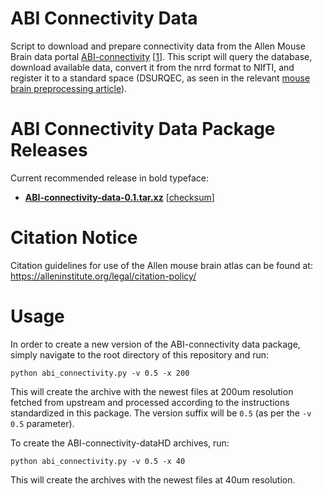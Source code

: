 
# ABI Connectivity Data

Script to download and prepare connectivity data from the Allen Mouse Brain data portal [ABI-connectivity](http://connectivity.brain-map.org/) [[1][1]]. This script will query the database, download available data, convert it from the nrrd format to NIfTI, and register it to a standard space (DSURQEC, as seen in the relevant [mouse brain preprocessing article](https://www.biorxiv.org/content/10.1101/619650v2)).

# ABI Connectivity Data Package Releases

Current recommended release in bold typeface:

* **[ABI-connectivity-data-0.1.tar.xz](http://chymera.eu/distfiles/ABI-connectivity-data-0.1.tar.xz)** \[[checksum](http://chymera.eu/distfiles/ABI-connectivity-data-0.1.sha512)\]

# Citation Notice

Citation guidelines for use of the Allen mouse brain atlas can be found at: https://alleninstitute.org/legal/citation-policy/


# Usage

In order to create a new version of the ABI-connectivity data package, simply navigate to the root directory of this repository and run:

```
python abi_connectivity.py -v 0.5 -x 200
```

This will create the archive with the newest files at 200um resolution fetched from upstream and processed according to the instructions standardized in this package.
The version suffix will be `0.5` (as per the `-v 0.5` parameter).  

To create the ABI-connectivity-dataHD archives, run:

```
python abi_connectivity.py -v 0.5 -x 40
```
This will create the archives with the newest files at 40um resolution.

[1]: https://www.nature.com/articles/nature13186
